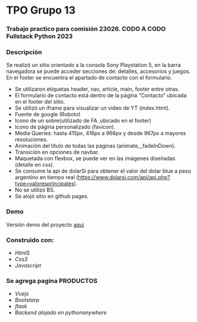 # TPO Grupo 13
### Trabajo practico para comisión 23026. CODO A CODO Fullstack Python 2023


### Descripción
Se realizó un sitio orientado a la consola Sony Playstation 5, en la barra navegadora se puede acceder secciones de: detalles, accesorios y juegos. En el footer se encuentra el apartado de contacto con el formulario.


- Se utilizaron etiquetas header, nav, article, main, footer entre otras.
- El formulario de contacto está dentro de la página “Contacto” ubicada en el footer del sitio.
- Se utilizó un iframe para visualizar un video de YT (index.html).
- Fuente de google (Roboto)
- Icono de un sobre(utilizado de FA ,ubicado en el footer) 
- Icono de página personalizado (favicon).
- Media Queries: hasta 415px, 416px a 966px y desde 967px a mayores resoluciones.
- Animación del título de todas las páginas (animate__fadeInDown). 
- Transición en opciones de navbar.
- Maquetada con flexbox, se puede ver en las imágenes diseñadas (detalle en css).
- Se consume la api de dolarSi para obtener el valor del dolar blue a peso argentino en tiempo real (https://www.dolarsi.com/api/api.php?type=valoresprincipales).
- No se utilizó BS.
- Se alojó sitio en github pages.


### Demo
Versión demo del proyecto [aquí](https://walterjromero.github.io/grupo13Com23026/)

### Construido con:
- *Html5*
- *Css3*
- *Javascript*
  
### Se agrega pagina PRODUCTOS
- *Vuejs*
- *Bootstarp*
- *flask*
- *Backend alojado en pythonanywhere*
